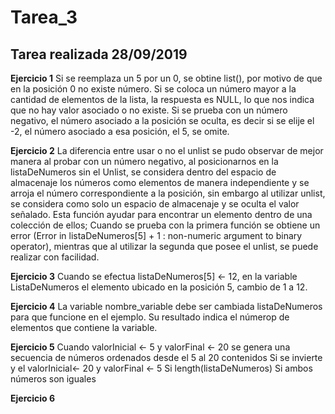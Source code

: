 # Tarea_3
## Tarea realizada 28/09/2019

**Ejercicio 1**
Si se reemplaza un 5 por un 0, se obtine list(), por motivo de que en la posición 0 no existe número.
Si se coloca un número mayor a la cantidad de elementos de la lista, la respuesta es NULL, lo que nos indica que no hay valor asociado o no existe.
Si se prueba con un número negativo, el número asociado a la posición se oculta, es decir si se elije el -2, el número asociado a esa posición, el 5, se omite.  

**Ejercicio 2**
La diferencia entre usar o no el unlist se pudo observar de mejor manera al probar con un número negativo, al posicionarnos en la listaDeNumeros sin el Unlist, se considera dentro del espacio de almacenaje los números como elementos de manera independiente y se arroja el número correspondiente a la posición, sin embargo al utilizar unlist, se considera como solo un espacio de almacenaje y se oculta el valor señalado. 
Esta función ayudar para encontrar un elemento dentro de una colección de ellos; Cuando se prueba con la primera función se obtiene un error (Error in listaDeNumeros[5] + 1 : non-numeric argument to binary operator), mientras que al utilizar la segunda que posee el unlist, se puede realizar con facilidad.

**Ejercicio 3**
Cuando se efectua listaDeNumeros[5] <- 12, en la variable ListaDeNumeros el elemento ubicado en la posición 5, cambio de 1 a 12.

**Ejercicio 4**
La variable nombre_variable debe ser cambiada listaDeNumeros para que funcione en el ejemplo.
Su resultado indica el númerop de elementos que contiene la variable.

**Ejercicio 5**
Cuando valorInicial <- 5 y valorFinal <- 20 se genera una secuencia de números ordenados desde el 5 al 20 contenidos
Si se invierte y el valorInicial<- 20 y valorFinal <- 5
Si length(listaDeNumeros)
Si ambos números son iguales 

**Ejercicio 6**